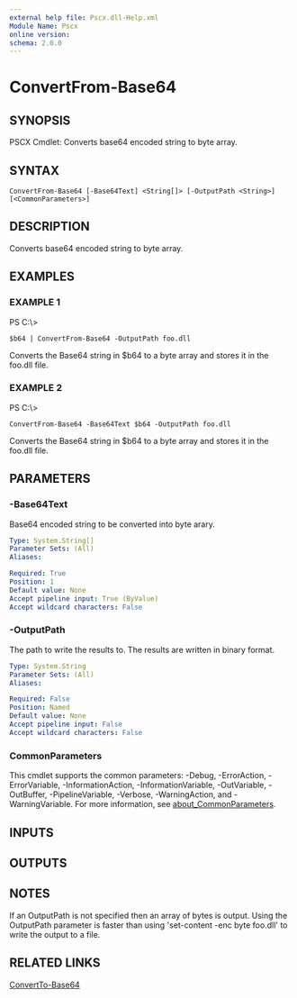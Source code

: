 ```yaml
---
external help file: Pscx.dll-Help.xml
Module Name: Pscx
online version:
schema: 2.0.0
---
```


# ConvertFrom-Base64

## SYNOPSIS
PSCX Cmdlet: Converts base64 encoded string to byte array.

## SYNTAX

```
ConvertFrom-Base64 [-Base64Text] <String[]> [-OutputPath <String>] [<CommonParameters>]
```

## DESCRIPTION
Converts base64 encoded string to byte array.

## EXAMPLES

### EXAMPLE 1
PS C:\\\>

```
$b64 | ConvertFrom-Base64 -OutputPath foo.dll
```

Converts the Base64 string in $b64 to a byte array and stores it in the foo.dll file.

### EXAMPLE 2
PS C:\\\>

```
ConvertFrom-Base64 -Base64Text $b64 -OutputPath foo.dll
```

Converts the Base64 string in $b64 to a byte array and stores it in the foo.dll file.

## PARAMETERS

### -Base64Text
Base64 encoded string to be converted into byte arary.

```yaml
Type: System.String[]
Parameter Sets: (All)
Aliases:

Required: True
Position: 1
Default value: None
Accept pipeline input: True (ByValue)
Accept wildcard characters: False
```

### -OutputPath
The path to write the results to. 
The results are written in binary format.

```yaml
Type: System.String
Parameter Sets: (All)
Aliases:

Required: False
Position: Named
Default value: None
Accept pipeline input: False
Accept wildcard characters: False
```

### CommonParameters
This cmdlet supports the common parameters: -Debug, -ErrorAction, -ErrorVariable, -InformationAction, -InformationVariable, -OutVariable, -OutBuffer, -PipelineVariable, -Verbose, -WarningAction, and -WarningVariable. For more information, see [about_CommonParameters](http://go.microsoft.com/fwlink/?LinkID=113216).

## INPUTS

## OUTPUTS

## NOTES
If an OutputPath is not specified then an array of bytes is output. 
Using the OutputPath parameter is faster than using 'set-content -enc byte foo.dll' to write the output to a file.

## RELATED LINKS

[ConvertTo-Base64]()

